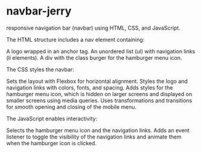 # navbar-jerry
 responsive navigation bar (navbar) using HTML, CSS, and JavaScript.

The HTML structure includes a nav element containing:

A logo wrapped in an anchor tag.
An unordered list (ul) with navigation links (li elements).
A div with the class burger for the hamburger menu icon.

The CSS styles the navbar:

Sets the layout with Flexbox for horizontal alignment.
Styles the logo and navigation links with colors, fonts, and spacing.
Adds styles for the hamburger menu icon, which is hidden on larger screens and displayed on smaller screens using media queries.
Uses transformations and transitions for smooth opening and closing of the mobile menu.

The JavaScript enables interactivity:

Selects the hamburger menu icon and the navigation links.
Adds an event listener to toggle the visibility of the navigation links and animate them when the hamburger icon is clicked.
